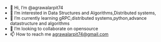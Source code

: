 - 👋 Hi, I’m @agrawalarpit74
- 👀 I’m interested in Data Structures and Algorithms,Distributed systems,
- 🌱 I’m currently learning gRPC,distributed systems,python,advance datastructure and algorithms
- 💞️ I’m looking to collaborate on opensource
- 📫 How to reach me agrawalarpit74@gmail.com

<!---
agrawalarpit74/agrawalarpit74 is a ✨ special ✨ repository because its `README.md` (this file) appears on your GitHub profile.
You can click the Preview link to take a look at your changes.
--->
